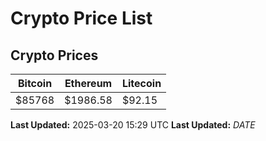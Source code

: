 # Crypto Price List

## Crypto Prices
| Bitcoin | Ethereum | Litecoin |
| ------- | -------- | -------- |
| $85768 | $1986.58 | $92.15 |
**Last Updated:** 2025-03-20 15:29 UTC
**Last Updated:** $DATE$
